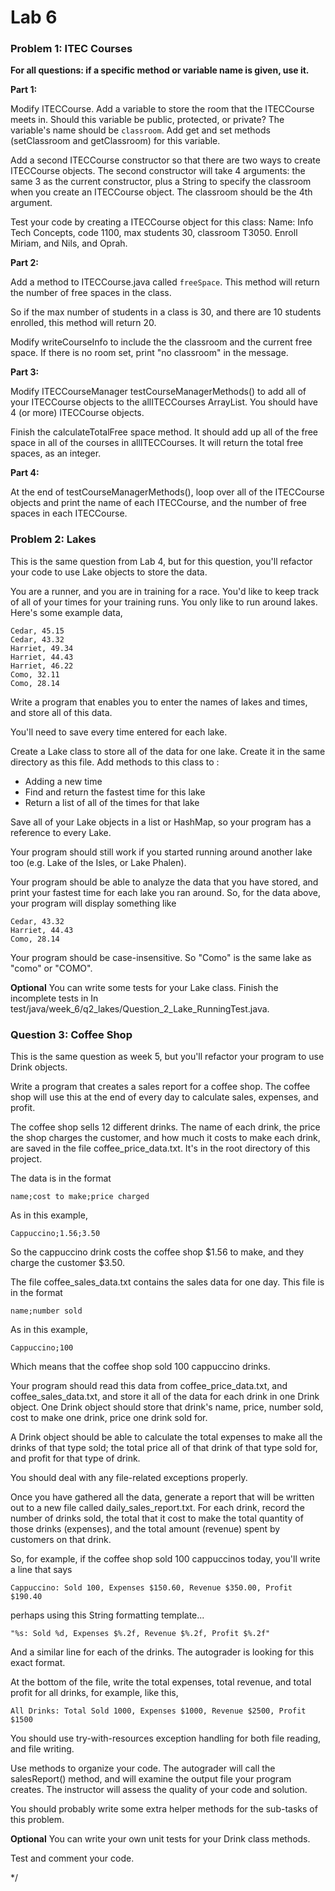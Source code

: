 # Lab 6

### Problem 1: ITEC Courses
 
 **For all questions: if a specific method or variable name is given, use it.**
 
 **Part 1:**
 
 Modify ITECCourse. Add a variable to store the room that the ITECCourse meets in.
 Should this variable be public, protected, or private?
 The variable's name should be `classroom`.
 Add get and set methods (setClassroom and getClassroom) for this variable.
 
 Add a second ITECCourse constructor so that there are two ways to create ITECCourse objects.
 The second constructor will take 4 arguments: the same 3 as the current constructor, plus a String
 to specify the classroom when you create an ITECCourse object. The classroom should be the 4th argument.
 
 Test your code by creating a ITECCourse object for this class:
 Name: Info Tech Concepts, code 1100, max students 30, classroom T3050.
 Enroll Miriam, and Nils, and Oprah.
 
 
 **Part 2:**
 
 Add a method to ITECCourse.java called `freeSpace`. This method will return the number of free spaces
 in the class.
 
 So if the max number of students in a class is 30, and there are 10 students enrolled,
 this method will return 20.
 
 Modify writeCourseInfo to include the the classroom and the current free space.
 If there is no room set, print "no classroom" in the message.
 
 
 **Part 3:**
 
 Modify ITECCourseManager testCourseManagerMethods() to add all of your ITECCourse objects to the
 allITECCourses ArrayList. You should have 4 (or more) ITECCourse objects.
 
 Finish the calculateTotalFree space method. It should add up all of the free space in all of the courses
 in allITECCourses. It will return the total free spaces, as an integer.
 
 
 **Part 4:**
 
 At the end of testCourseManagerMethods(), loop over all of the ITECCourse objects and
 print the name of each ITECCourse, and the number of free spaces in each ITECCourse.
 


### Problem 2: Lakes

 This is the same question from Lab 4, but for this question, you'll refactor your code to
 use Lake objects to store the data.
 
 You are a runner, and you are in training for a race. You'd like to keep track of all of your
 times for your training runs. You only like to run around lakes. Here's some example data,
 
 
 ```
 Cedar, 45.15
 Cedar, 43.32
 Harriet, 49.34
 Harriet, 44.43
 Harriet, 46.22
 Como, 32.11
 Como, 28.14
 ```
 
 
 Write a program that enables you to enter the names of lakes and times, and store all of this
 data.
 
 You'll need to save every time entered for each lake.
 
 Create a Lake class to store all of the data for one lake. Create it in the same directory as this file.
 Add methods to this class to :
 
  - Adding a new time
  - Find and return the fastest time for this lake
  - Return a list of all of the times for that lake
 
 Save all of your Lake objects in a list or HashMap, so your program has a reference to every Lake.
 
 Your program should still work if you started running around another lake too (e.g. Lake of the Isles, or Lake Phalen).
 
 Your program should be able to analyze the data that you have stored, and print your fastest
 time for each lake you ran around. So, for the data above, your program will display something like
 
 ```
 Cedar, 43.32
 Harriet, 44.43
 Como, 28.14
 ```
 
 Your program should be case-insensitive. So "Como" is the same lake as "como" or "COMO".
 
 
 **Optional** You can write some tests for your Lake class. Finish the incomplete tests in
 In test/java/week_6/q2_lakes/Question_2_Lake_RunningTest.java. 
 


### Question 3: Coffee Shop

 This is the same question as week 5, but you'll refactor your program to
 use Drink objects.
 
 Write a program that creates a sales report for a coffee shop.
 The coffee shop will use this at the end of every day to calculate sales, expenses, and profit.
 
 The coffee shop sells 12 different drinks. The name of each drink, the price the shop
 charges the customer, and how much it costs to make each drink, are saved in the file
 coffee_price_data.txt. It's in the root directory of this project.
 
 The data is in the format
 
 `
 name;cost to make;price charged
 `
 
 As in this example,
 
 `
 Cappuccino;1.56;3.50
 `
 
 So the cappuccino drink costs the coffee shop $1.56 to make, and they charge the customer $3.50.
 
 The file coffee_sales_data.txt contains the sales data for one day. This file is in the format
 
 `
 name;number sold
 `
 
 As in this example,
 
 `
 Cappuccino;100
 `
 
 Which means that the coffee shop sold 100 cappuccino drinks.
 
 Your program should read this data from coffee_price_data.txt, and coffee_sales_data.txt, and
 store it all of the data for each drink in one Drink object. One Drink object
 should store that drink's name, price, number sold, cost to make one drink, price one drink sold for.
 
 A Drink object should be able to calculate the total expenses to make all the drinks of that type sold;
 the total price all of that drink of that type sold for, and profit for that type of drink.
 
 You should deal with any file-related exceptions properly.
 
 Once you have gathered all the data, generate a report that will be written out to a new file called
 daily_sales_report.txt. For each drink, record the number of drinks sold, the total that it cost to
 make the total quantity of those drinks (expenses), and the total amount (revenue) spent by
 customers on that drink.
 
 So, for example, if the coffee shop sold 100 cappuccinos today, you'll write a line that says
 
 `
 Cappuccino: Sold 100, Expenses $150.60, Revenue $350.00, Profit $190.40
 `
 
 perhaps using this String formatting template...
 
 `
 "%s: Sold %d, Expenses $%.2f, Revenue $%.2f, Profit $%.2f"
 `
 
 
 And a similar line for each of the drinks. The autograder is looking for this exact format.
 
 At the bottom of the file, write the total expenses, total revenue, and total profit for all drinks,
 for example, like this,
 
 `
 All Drinks: Total Sold 1000, Expenses $1000, Revenue $2500, Profit $1500
 `
 
 You should use try-with-resources exception handling for both file reading, and file writing.
 
 Use methods to organize your code. The autograder will call the salesReport() method, and will examine
 the output file your program creates.   The instructor will assess the quality of your code and solution.
 
 You should probably write some extra helper methods for the sub-tasks of this problem.
 
 **Optional** You can write your own unit tests for your Drink class methods.
 
 Test and comment your code.
 
 */